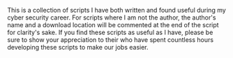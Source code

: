 This is a collection of scripts I have both written and found useful during my cyber security career. For scripts
where I am not the author, the author's name and a download location will be commented at the end of the script for
clarity's sake. If you find these scripts as useful as I have, please be sure to show your appreciation to their
who have spent countless hours developing these scripts to make our jobs easier.  
